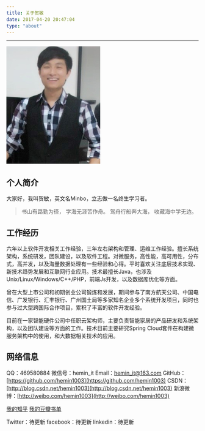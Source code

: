 ```yaml
---
title: 关于贺敏
date: 2017-04-20 20:47:04
type: "about"
---
```

***
![avatar](../uploads/avatar.png)

## 个人简介
大家好，我叫贺敏，英文名Minbo，立志做一名终生学习者。

>书山有路勤为径，
学海无涯苦作舟。
驾舟行船奔大海，
收藏海中学无边。

## 工作经历
六年以上软件开发相关工作经验，三年左右架构和管理、运维工作经验。擅长系统架构，系统研发，团队建设，以及软件工程。对微服务，高性能，高可用性，分布式，高并发，以及海量数据处理有一些经验和心得。平时喜欢关注底层技术实现、新技术趋势发展和互联网行业应用。技术最擅长Java，也涉及Unix/Linux/Windows/C++/PHP，前端Js开发，以及数据库优化等方面。

曾在大型上市公司和初期创业公司锻炼和发展，期间参与了南方航天公司、中国电信、广发银行、汇丰银行、广州国土局等多家知名企业多个系统开发项目，同时也参与过大型跨国际合作项目，累积了丰富的软件开发经验。

目前在一家智能硬件公司中任职云架构师，主要负责智能家居的产品研发和系统架构，以及团队建设等方面的工作。技术目前主要研究Spring Cloud套件在构建微服务架构中的使用，和大数据相关技术的应用。

## 网络信息
QQ：469580884
微信号：hemin_it
Email：hemin_it@163.com
GitHub：[https://github.com/hemin1003](https://github.com/hemin1003)
CSDN：[http://blog.csdn.net/hemin1003](http://blog.csdn.net/hemin1003)
新浪微博：[http://weibo.com/hemin1003](http://weibo.com/hemin1003)

[我的知乎](https://www.zhihu.com/people/hemin1003/activities)
[我的豆瓣书单](https://book.douban.com/people/hemin1003/)

Twitter：待更新
facebook：待更新
linkedin：待更新


